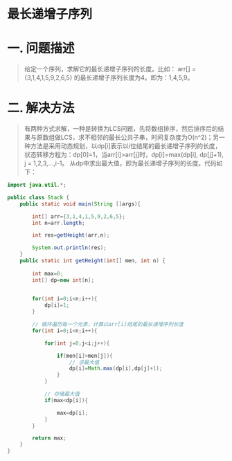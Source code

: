 最长递增子序列
============

# 一. 问题描述

> 给定一个序列，求解它的最长递增子序列的长度。比如： arr[] = {3,1,4,1,5,9,2,6,5} 的最长递增子序列长度为4。即为：1,4,5,9。

# 二. 解决方法

> 有两种方式求解，一种是转换为LCS问题，先将数组排序，然后排序后的结果与原数组做LCS，求不相邻的最长公共子串，时间复杂度为O(n^2)；另一种方法是采用动态规划，以dp[i]表示以i位结尾的最长递增子序列的长度，状态转移方程为：dp[0]=1，当arr[i]>arr[j]时，dp[i]=max(dp[i], dp[j]+1), j = 1,2,3,...,i-1。 从dp中求出最大值，即为最长递增子序列的长度。代码如下：

```java
import java.util.*;

public class Stack {
    public static void main(String []args){

        int[] arr={3,1,4,1,5,9,2,6,5};
        int n=arr.length;

        int res=getHeight(arr,n);

        System.out.println(res);
    }
    public static int getHeight(int[] men, int n) {
        
        int max=0;
        int[] dp=new int[n];

        
        for(int i=0;i<n;i++){
            dp[i]=1;
        }

        // 循环遍历每一个元素，计算以arr[i]结尾的最长递增序列长度
        for(int i=0;i<n;i++){

            for(int j=0;j<i;j++){

                if(men[i]>men[j]){
                    // 求最大值
                    dp[i]=Math.max(dp[i],dp[j]+1);
                }
            }

            // 存储最大值
            if(max<dp[i]){

                max=dp[i];
            }
        }

        return max;
    }
}
```
